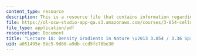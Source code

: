 ```yaml
---
content_type: resource
description: This is a resource file that contains information regarding lecture 18.
file: https://ol-ocw-studio-app-qa.s3.amazonaws.com/courses/3-054-cellular-solids-structure-properties-and-applications-spring-2015/a051495e5bc59d80a9dbccd5fc78be30_MIT3_054S15_L18_density.pdf
file_type: application/pdf
resourcetype: Document
title: "Lecture 18: Density Gradients in Nature \u2013 3.054 / 3.36 Spring 2015"
uid: a051495e-5bc5-9d80-a9db-ccd5fc78be30
---
```


